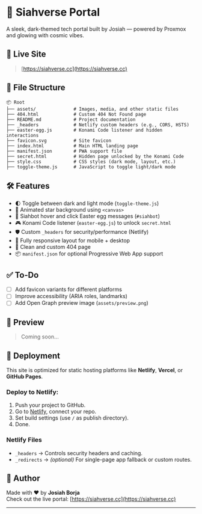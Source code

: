 
# 🌌 Siahverse Portal

A sleek, dark-themed tech portal built by Josiah — powered by Proxmox and glowing with cosmic vibes.

## 🔗 Live Site

> [https://siahverse.cc](https://siahverse.cc)

## 📁 File Structure

```
📦 Root
├── assets/              # Images, media, and other static files
├── 404.html             # Custom 404 Not Found page
├── README.md            # Project documentation
├── _headers             # Netlify custom headers (e.g., CORS, HSTS)
├── easter-egg.js        # Konami Code listener and hidden interactions
├── favicon.svg          # Site favicon
├── index.html           # Main HTML landing page
├── manifest.json        # PWA support file
├── secret.html          # Hidden page unlocked by the Konami Code
├── style.css            # CSS styles (dark mode, layout, etc.)
├── toggle-theme.js      # JavaScript to toggle light/dark mode
```

## 🛠 Features

- 🌓 Toggle between dark and light mode (`toggle-theme.js`)
- 🌠 Animated star background using `<canvas>`
- 🤖 Siahbot hover and click Easter egg messages (`#siahbot`)
- 🎮 Konami Code listener (`easter-egg.js`) to unlock `secret.html`
- 🛡 Custom `_headers` for security/performance (Netlify)
- 📱 Fully responsive layout for mobile + desktop
- 🚫 Clean and custom 404 page
- 📦 `manifest.json` for optional Progressive Web App support

## ✅ To-Do

- [ ] Add favicon variants for different platforms
- [ ] Improve accessibility (ARIA roles, landmarks)
- [ ] Add Open Graph preview image (`assets/preview.png`)

## 📸 Preview

> Coming soon...

## 🚀 Deployment

This site is optimized for static hosting platforms like **Netlify**, **Vercel**, or **GitHub Pages**.

### Deploy to Netlify:

1. Push your project to GitHub.
2. Go to [Netlify](https://www.netlify.com/), connect your repo.
3. Set build settings (use `/` as publish directory).
4. Done.

### Netlify Files

- `_headers` → Controls security headers and caching.
- `_redirects` → *(optional)* For single-page app fallback or custom routes.

## 🙌 Author

Made with ❤️ by **Josiah Borja**  
Check out the live portal: [https://siahverse.cc](https://siahverse.cc)

---
